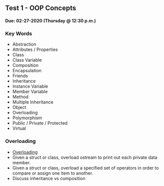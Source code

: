 ## Test 1 - OOP Concepts
#### Due:  02-27-2020 (Thursday @ 12:30 p.m.)

### Key Words

- Abstraction
- Attributes / Properties
- Class
- Class Variable
- Composition
- Encapsulation
- Friends
- Inheritance
- Instance Variable
- Member Variable
- Method
- Multiple Inheritance
- Object
- Overloading
- Polymorphism
- Public / Private / Protected
- Virtual

### Overloading

- [Overloading](../../Resources/05-OperatorOverloading/README.md)
- Given a struct or class, overload ostream to print out each private data member.
- Given a struct or class, overload a specified set of operators in order to compare or assign one item to another. 
- Discuss inheritance vs composition 